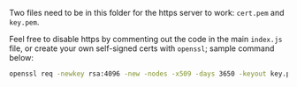 Two files need to be in this folder for the https server to work: `cert.pem` and `key.pem`.

Feel free to disable https by commenting out the code in the main `index.js` file, or create your own self-signed certs with `openssl`; sample command below:

```bash
openssl req -newkey rsa:4096 -new -nodes -x509 -days 3650 -keyout key.pem -out cert.pem
```

